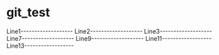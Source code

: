 # git_test
Line1-------------------
Line2-------------------
Line3-------------------
Line7-------------------
Line9-------------------
Line11------------------
Line13------------------

